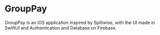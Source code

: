 # GroupPay

GroupPay is an iOS application inspired by Splitwise, with the UI made in SwiftUI and Authentication and Database on Firebase.
